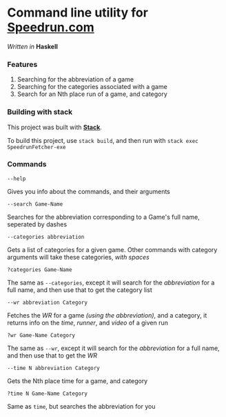# Command line utility for [Speedrun.com](https://www.speedrun.com/)
*Written in* **Haskell**
### Features

1. Searching for the abbreviation of a game
2. Searching for the categories associated with a game
3. Search for an Nth place run of a game, and category

### Building with stack

This project was built with **[Stack](https://docs.haskellstack.org/en/stable/README/)**.

To build this project, use `stack build`, and then run with
`stack exec SpeedrunFetcher-exe`

### Commands

`--help`

Gives you info about the commands, and their arguments

`--search Game-Name`

Searches for the abbreviation corresponding to a Game's full name, seperated
by dashes

`--categories abbreviation`

Gets a list of categories for a given game.
Other commands with category arguments will take these categories,
*with spaces*

`?categories Game-Name`

The same as `--categories`, except it will search for the *abbreviation*
for a full name,
and then use that to get the category list

`--wr abbreviation Category`

Fetches the *WR* for a game *(using the abbreviation)*, and a category,
 it returns info on the
*time*, *runner*, and *video* of a given run


`?wr Game-Name Category`

The same as `--wr`, except it will search for the *abbreviation*
for a full name,
and then use that to get the *WR*

`--time N abbreviation Category`

Gets the Nth place time for a game, and category

`?time N Game-Name Category`

Same as `time`, but searches the abbreviation for you
